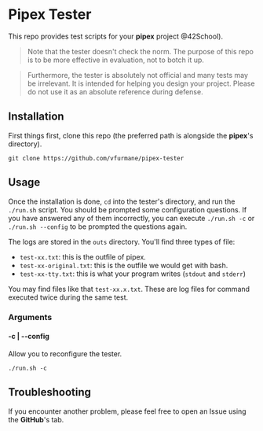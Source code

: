 # Pipex Tester

This repo provides test scripts for your **pipex** project @42School).

> Note that the tester doesn't check the norm. The purpose of this repo is to be more effective in evaluation, not to botch it up.

> Furthermore, the tester is absolutely not official and many tests may be irrelevant. It is intended for helping you design your project. Please do not use it as an absolute reference during defense.

## Installation

First things first, clone this repo (the preferred path is alongside the **pipex**'s directory).

```shell
git clone https://github.com/vfurmane/pipex-tester
```

## Usage

Once the installation is done, `cd` into the tester's directory, and run the `./run.sh` script. You should be prompted some configuration questions. If you have answered any of them incorrectly, you can execute `./run.sh -c` or `./run.sh --config` to be prompted the questions again.

The logs are stored in the `outs` directory. You'll find three types of file:

- `test-xx.txt`: this is the outfile of pipex.
- `test-xx-original.txt`: this is the outfile we would get with bash.
- `test-xx-tty.txt`: this is what your program writes (`stdout` and `stderr`)

You may find files like that `test-xx.x.txt`. These are log files for command executed twice during the same test.

### Arguments

#### -c | --config

Allow you to reconfigure the tester.

```shell
./run.sh -c
```

## Troubleshooting

If you encounter another problem, please feel free to open an Issue using the **GitHub**'s tab.